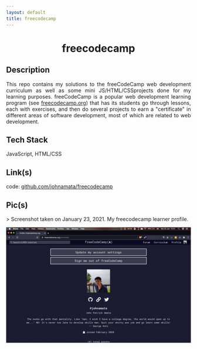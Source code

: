 ```yaml
---
layout: default
title: freecodecamp
---
```


<center><h1>freecodecamp</h1></center>

<h2>Description</h2>
<p align="justify">This repo contains my solutions to the freeCodeCamp web development curriculum as well as some mini JS/HTML/CSSprojects done for my learning purposes. freeCodeCamp is a popular web development learning program (see <a href="https://www.freecodecamp.org/">freecodecamp.org</a>) that has its students go through lessons, each with exercises, and then do several projects to earn a "certificate" in different areas of software development, most of which are related to web development.</p>

<h2>Tech Stack</h2>
<p>JavaScript, HTML/CSS</p>

<h2>Link(s)</h2>

code: <a href="https://github.com/johnamata/freecodecamp">github.com/johnamata/freecodecamp</a>

<h2>Pic(s)</h2>

<p>> Screenshot taken on January 23, 2021. My freecodecamp learner profile.</p>
<img src="../projects/pics/hd/fcc.png">
